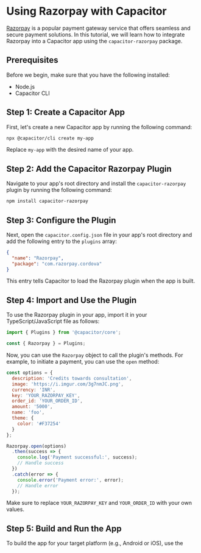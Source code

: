 # Using Razorpay with Capacitor

[Razorpay](https://razorpay.com/) is a popular payment gateway service that offers seamless and secure payment solutions. In this tutorial, we will learn how to integrate Razorpay into a Capacitor app using the `capacitor-razorpay` package.

## Prerequisites

Before we begin, make sure that you have the following installed:

- Node.js
- Capacitor CLI

## Step 1: Create a Capacitor App

First, let's create a new Capacitor app by running the following command:

```bash
npx @capacitor/cli create my-app
```

Replace `my-app` with the desired name of your app.

## Step 2: Add the Capacitor Razorpay Plugin

Navigate to your app's root directory and install the `capacitor-razorpay` plugin by running the following command:

```bash
npm install capacitor-razorpay
```

## Step 3: Configure the Plugin

Next, open the `capacitor.config.json` file in your app's root directory and add the following entry to the `plugins` array:

```json
{
  "name": "Razorpay",
  "package": "com.razorpay.cordova"
}
```

This entry tells Capacitor to load the Razorpay plugin when the app is built.

## Step 4: Import and Use the Plugin

To use the Razorpay plugin in your app, import it in your TypeScript/JavaScript file as follows:

```javascript
import { Plugins } from '@capacitor/core';

const { Razorpay } = Plugins;
```

Now, you can use the `Razorpay` object to call the plugin's methods. For example, to initiate a payment, you can use the `open` method:

```javascript
const options = {
  description: 'Credits towards consultation',
  image: 'https://i.imgur.com/3g7nmJC.png',
  currency: 'INR',
  key: 'YOUR_RAZORPAY_KEY',
  order_id: 'YOUR_ORDER_ID',
  amount: '5000',
  name: 'foo',
  theme: {
    color: '#F37254'
  }
};

Razorpay.open(options)
  .then(success => {
    console.log('Payment successful:', success);
    // Handle success
  })
  .catch(error => {
    console.error('Payment error:', error);
    // Handle error
  });
```

Make sure to replace `YOUR_RAZORPAY_KEY` and `YOUR_ORDER_ID` with your own values.

## Step 5: Build and Run the App

To build the app for your target platform (e.g., Android or iOS), use the